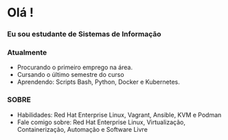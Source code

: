 # Olá ! 

### Eu sou estudante de Sistemas de Informação

### Atualmente
- Procurando o primeiro emprego na área.
- Cursando o último semestre do curso
- Aprendendo: Scripts Bash, Python, Docker e Kubernetes.
### SOBRE
- Habilidades: Red Hat Enterprise Linux, Vagrant, Ansible, KVM e Podman
- Fale comigo sobre: Red Hat Enterprise Linux, Virtualização, Containerização, Automação e Software Livre
